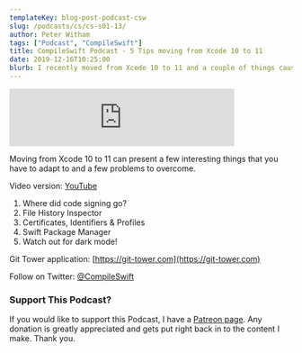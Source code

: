 ```yaml
---
templateKey: blog-post-podcast-csw
slug: /podcasts/cs/cs-s01-13/
author: Peter Witham
tags: ["Podcast", "CompileSwift"]
title: CompileSwift Podcast - 5 Tips moving from Xcode 10 to 11
date: 2019-12-16T10:25:00
blurb: I recently moved from Xcode 10 to 11 and a couple of things caused me some trouble, here are five things to watch out for.
---
```


<iframe src="https://anchor.fm/compileswift/embed/episodes/5-Tips-for-moving-from-Xcode-10-to-11-e9i6vd" height="102px" width="400px" frameborder="0" scrolling="no"></iframe>

Moving from Xcode 10 to 11 can present a few interesting things that you have to adapt to and a few problems to overcome.

Video version: [YouTube](https://youtu.be/PxBZmzqaEpg)

1. Where did code signing go?
2. File History Inspector
3. Certificates, Identifiers & Profiles
4. Swift Package Manager
5. Watch out for dark mode!

Git Tower application: [https://git-tower.com](https://git-tower.com)

Follow on Twitter: [@CompileSwift](https://twitter.com/compileswift)

### Support This Podcast?

If you would like to support this Podcast, I have a [Patreon page](https://patreon.com/pwcom). Any donation is greatly appreciated and gets put right back in to the content I make.
Thank you.
